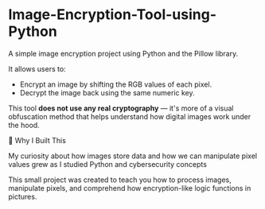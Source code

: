 # Image-Encryption-Tool-using-Python

A simple image encryption project using Python and the Pillow library.

It allows users to:
- Encrypt an image by shifting the RGB values of each pixel.
- Decrypt the image back using the same numeric key.

This tool **does not use any real cryptography** — it's more of a visual obfuscation method that helps understand how digital images work under the hood.

📌 Why I Built This

My curiosity about how images store data and how we can manipulate pixel values grew as I studied Python and cybersecurity concepts

This small project was created to teach you how to process images, manipulate pixels, and comprehend how encryption-like logic functions in pictures.




